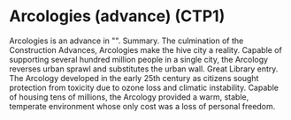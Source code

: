 # Arcologies (advance) (CTP1)

Arcologies is an advance in "".
Summary.
The culmination of the Construction Advances, Arcologies make the hive city a reality. Capable of supporting several hundred million people in a single city, the Arcology reverses urban sprawl and substitutes the urban wall.
Great Library entry.
The Arcology developed in the early 25th century as citizens sought protection from toxicity due to ozone loss and climatic instability. Capable of housing tens of millions, the Arcology provided a warm, stable, temperate environment whose only cost was a loss of personal freedom.